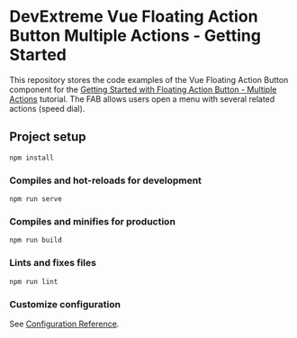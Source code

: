 # DevExtreme Vue Floating Action Button Multiple Actions - Getting Started 

This repository stores the code examples of the Vue Floating Action Button component for the [Getting Started with Floating Action Button - Multiple Actions](https://js.devexpress.com/Documentation/Guide/UI_Components/Floating_Action_Button/Getting_Started_with_Floating_Action_Button/#Multiple_Actions_Speed_Dial) tutorial. The FAB allows users open a menu with several related actions (speed dial).

## Project setup
```
npm install
```

### Compiles and hot-reloads for development
```
npm run serve
```

### Compiles and minifies for production
```
npm run build
```

### Lints and fixes files
```
npm run lint
```

### Customize configuration
See [Configuration Reference](https://cli.vuejs.org/config/).
